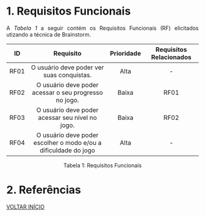 # 1. Requisitos Funcionais

<p align="justify">A <i>Tabela 1</i> a seguir contém os Requisitos Funcionais (RF) elicitados utizando a técnica de Brainstorm.</p>

| ID   |                                 Requisito                                 | Prioridade | Requisitos Relacionados |
| :--: | :-----------------------------------------------------------------------: | :--------: | :---------: |
| RF01 |        O usuário deve poder ver suas conquistas.    |  Alta      |    -  |
| RF02 |        O usuário deve poder acessar o seu progresso no jogo.                 |  Baixa     |     RF01       |    
| RF03 |                    O usuário deve poder acessar seu nível no jogo.     |  Baixa     |    RF02         |
| RF04 |         O usuário deve poder escolher o modo e/ou a dificuldade do jogo   |  Alta    |        -     |
   


<div style="text-align: center">
<p>Tabela 1: Requisitos Funcionais</p>
</div>

# 2. Referências


<a href="../README.md">VOLTAR INÍCIO</a>
